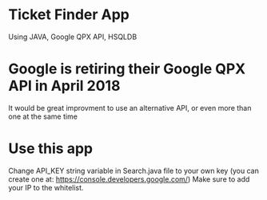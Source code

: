 # Ticket Finder App
Using JAVA, Google QPX API, HSQLDB

# Google is retiring their Google QPX API in April 2018
It would be great improvment to use an alternative API, or even more than one at the same time

# Use this app
Change API_KEY string variable in Search.java file to your own key (you can create one at: https://console.developers.google.com/)
Make sure to add your IP to the whitelist.
